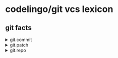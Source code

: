 # codelingo/git vcs lexicon



##  git facts
<details><summary>git.commit</summary><p>

#### Example of finding every commit and having a review flow comment on it:

```yaml
tenets:
  - name: find_all_commit
    doc:  Example query to find all instances of commit
    flows:
      codelingo/review
	       comments: This is a commit.
	   query: |
	     import codelingo/vcs/git

	     @ review.comment
	     git.commit
```
</p></details>

<details><summary>git.patch</summary><p>

#### Example of finding every patch and having a review flow comment on it:

```yaml
tenets:
  - name: find_all_patch
    doc:  Example query to find all instances of patch
    flows:
      codelingo/review
	       comments: This is a patch.
	   query: |
	     import codelingo/vcs/git

	     @ review.comment
	     git.patch
```
</p></details>

<details><summary>git.repo</summary><p>

#### Example of finding every repo and having a review flow comment on it:

```yaml
tenets:
  - name: find_all_repo
    doc:  Example query to find all instances of repo
    flows:
      codelingo/review
	       comments: This is a repo.
	   query: |
	     import codelingo/vcs/git

	     @ review.comment
	     git.repo
```
</p></details>

